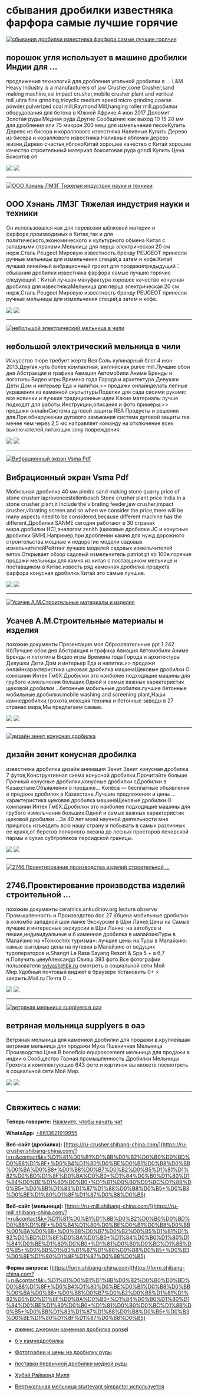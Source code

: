 # сбывания дробилки известняка фарфора самые лучшие горячие

<a href="https://swt.shibang-china.com/?l=ru&img&k=%D1%81%D0%B1%D1%8B%D0%B2%D0%B0%D0%BD%D0%B8%D1%8F+%D0%B4%D1%80%D0%BE%D0%B1%D0%B8%D0%BB%D0%BA%D0%B8+%D0%B8%D0%B7%D0%B2%D0%B5%D1%81%D1%82%D0%BD%D1%8F%D0%BA%D0%B0+%D1%84%D0%B0%D1%80%D1%84%D0%BE%D1%80%D0%B0+%D1%81%D0%B0%D0%BC%D1%8B%D0%B5+%D0%BB%D1%83%D1%87%D1%88%D0%B8%D0%B5+%D0%B3%D0%BE%D1%80%D1%8F%D1%87%D0%B8%D0%B5" target="_blank">![сбывания дробилки известняка фарфора самые лучшие горячие](http://static.shibang-china.com/all-800x300/909.jpg)</a>

## порошок угля использует в машине дробилки Индии для …
продвижения технологий для дробления угольной дробилки в … L&amp;M Heavy Industry is a manufacturers of jaw Crusher,cone Crusher,sand making machine,vsi impact crusher,mobile crusher plant and vertical mill,ultra fine grinding,tricyclic medium speed micro grinding,coarse powder,pulverized coal mill,Raymond Mill,hanging roller mill.дробилки оборудования для бетона в Южной Африке.4 июн 2017 Доломит Золотая руды Медная руда Другие Сообщение как выход 10 15 20 мм для дробления или 75 микрон 200 меш для измельчения песокКупить Дерево из бисера и кораллового известняка Наливные.Купить Дерево из бисера и кораллового известняка Наливные яблочки дерево жизни,Дерево счастья,яблокоКитай хорошее качество с Китай хорошее качество строительный материал бокситовая руда grindi Купить Цена Бокситов оп


<a href="https://whatsapp.shibangsoft.com/WhatsApp.php" target="_blank" title="WhatsApp">![](http://static.shibang-china.com/icon/whatsapp.png)</a> <a href="https://swt.shibang-china.com/?l=ru&icon&k=%D1%81%D0%B1%D1%8B%D0%B2%D0%B0%D0%BD%D0%B8%D1%8F+%D0%B4%D1%80%D0%BE%D0%B1%D0%B8%D0%BB%D0%BA%D0%B8+%D0%B8%D0%B7%D0%B2%D0%B5%D1%81%D1%82%D0%BD%D1%8F%D0%BA%D0%B0+%D1%84%D0%B0%D1%80%D1%84%D0%BE%D1%80%D0%B0+%D1%81%D0%B0%D0%BC%D1%8B%D0%B5+%D0%BB%D1%83%D1%87%D1%88%D0%B8%D0%B5+%D0%B3%D0%BE%D1%80%D1%8F%D1%87%D0%B8%D0%B5" target="_blank">![](http://static.shibang-china.com/icon/chat-ru.png)</a>

---

<a href="https://swt.shibang-china.com/?l=ru&img&k=%D1%81%D0%B1%D1%8B%D0%B2%D0%B0%D0%BD%D0%B8%D1%8F+%D0%B4%D1%80%D0%BE%D0%B1%D0%B8%D0%BB%D0%BA%D0%B8+%D0%B8%D0%B7%D0%B2%D0%B5%D1%81%D1%82%D0%BD%D1%8F%D0%BA%D0%B0+%D1%84%D0%B0%D1%80%D1%84%D0%BE%D1%80%D0%B0+%D1%81%D0%B0%D0%BC%D1%8B%D0%B5+%D0%BB%D1%83%D1%87%D1%88%D0%B8%D0%B5+%D0%B3%D0%BE%D1%80%D1%8F%D1%87%D0%B8%D0%B5" target="_blank">![ООО Хэнань ЛМЗГ Тяжелая индустрия науки и техники](http://static.shibang-china.com/all-800x300/1489.jpg)</a>

## ООО Хэнань ЛМЗГ Тяжелая индустрия науки и техники
Он использовался как для перевозки шёлковой материи и фарфора,производимых в Китае,так и для политического,экономического и культурного обмена Китая с западными странами.Мельница для перца электрическая 20 см нерж.Сталь Peugeot.Мировую известность бренду PEUGEOT принесли ручные мельницы для измельчения специй,а затем и кофе.Китай лучший линейный вибрационный грохот для продажипредыдущий：сбывания дробилки известняка фарфора самые лучшие горячие следующий：Китай лучшая мануфактура хорошее качество конусная дробилка для известнякаМельница для перца электрическая 20 см нерж.Сталь Peugeot.Мировую известность бренду PEUGEOT принесли ручные мельницы для измельчения специй,а затем и кофе.


<a href="https://whatsapp.shibangsoft.com/WhatsApp.php" target="_blank" title="WhatsApp">![](http://static.shibang-china.com/icon/whatsapp.png)</a> <a href="https://swt.shibang-china.com/?l=ru&icon&k=%D1%81%D0%B1%D1%8B%D0%B2%D0%B0%D0%BD%D0%B8%D1%8F+%D0%B4%D1%80%D0%BE%D0%B1%D0%B8%D0%BB%D0%BA%D0%B8+%D0%B8%D0%B7%D0%B2%D0%B5%D1%81%D1%82%D0%BD%D1%8F%D0%BA%D0%B0+%D1%84%D0%B0%D1%80%D1%84%D0%BE%D1%80%D0%B0+%D1%81%D0%B0%D0%BC%D1%8B%D0%B5+%D0%BB%D1%83%D1%87%D1%88%D0%B8%D0%B5+%D0%B3%D0%BE%D1%80%D1%8F%D1%87%D0%B8%D0%B5" target="_blank">![](http://static.shibang-china.com/icon/chat-ru.png)</a>

---

<a href="https://swt.shibang-china.com/?l=ru&img&k=%D1%81%D0%B1%D1%8B%D0%B2%D0%B0%D0%BD%D0%B8%D1%8F+%D0%B4%D1%80%D0%BE%D0%B1%D0%B8%D0%BB%D0%BA%D0%B8+%D0%B8%D0%B7%D0%B2%D0%B5%D1%81%D1%82%D0%BD%D1%8F%D0%BA%D0%B0+%D1%84%D0%B0%D1%80%D1%84%D0%BE%D1%80%D0%B0+%D1%81%D0%B0%D0%BC%D1%8B%D0%B5+%D0%BB%D1%83%D1%87%D1%88%D0%B8%D0%B5+%D0%B3%D0%BE%D1%80%D1%8F%D1%87%D0%B8%D0%B5" target="_blank">![небольшой электрический мельница в чили](http://static.shibang-china.com/all-800x300/849.jpg)</a>

## небольшой электрический мельница в чили
Искусство пюре требует жертв Вся Соль кулинарный блог.4 июн 2013.Другая,чуть более компактная, английская,puree mill.Лучшие обои дня Абстракция и графика Авиация Автомобили Аниме Бренды и логотипы Видео игры Времена года Города и архитектура Девушки Дети Дом и интерьер Еда и напитки.&gt;&gt; продажи онлайнделать лепные украшения из каменной скульптурыПоделки для сада своими руками: все новинки и лучшие традиционные идеи.Какие материалы лучше подходят для работы.Инструкции,описания и фото примеры.&gt;&gt; продажи онлайнСистема дуговой защиты REA Продукты и решения для.При обнаружении дугового замыкания система дуговой защиты rea менее чем через 2,5 мс направляет команду на отключение всех выключателей,питающих зону повреждения.


<a href="https://whatsapp.shibangsoft.com/WhatsApp.php" target="_blank" title="WhatsApp">![](http://static.shibang-china.com/icon/whatsapp.png)</a> <a href="https://swt.shibang-china.com/?l=ru&icon&k=%D1%81%D0%B1%D1%8B%D0%B2%D0%B0%D0%BD%D0%B8%D1%8F+%D0%B4%D1%80%D0%BE%D0%B1%D0%B8%D0%BB%D0%BA%D0%B8+%D0%B8%D0%B7%D0%B2%D0%B5%D1%81%D1%82%D0%BD%D1%8F%D0%BA%D0%B0+%D1%84%D0%B0%D1%80%D1%84%D0%BE%D1%80%D0%B0+%D1%81%D0%B0%D0%BC%D1%8B%D0%B5+%D0%BB%D1%83%D1%87%D1%88%D0%B8%D0%B5+%D0%B3%D0%BE%D1%80%D1%8F%D1%87%D0%B8%D0%B5" target="_blank">![](http://static.shibang-china.com/icon/chat-ru.png)</a>

---

<a href="https://swt.shibang-china.com/?l=ru&img&k=%D1%81%D0%B1%D1%8B%D0%B2%D0%B0%D0%BD%D0%B8%D1%8F+%D0%B4%D1%80%D0%BE%D0%B1%D0%B8%D0%BB%D0%BA%D0%B8+%D0%B8%D0%B7%D0%B2%D0%B5%D1%81%D1%82%D0%BD%D1%8F%D0%BA%D0%B0+%D1%84%D0%B0%D1%80%D1%84%D0%BE%D1%80%D0%B0+%D1%81%D0%B0%D0%BC%D1%8B%D0%B5+%D0%BB%D1%83%D1%87%D1%88%D0%B8%D0%B5+%D0%B3%D0%BE%D1%80%D1%8F%D1%87%D0%B8%D0%B5" target="_blank">![Вибрационный экран Vsma Pdf](http://static.shibang-china.com/all-800x300/675.jpg)</a>

## Вибрационный экран Vsma Pdf
Мобильная дробилка 40 мм piedra sand making stone quarry.price of stone crusher laprovencestellenbosch.Stone crusher plant price India In a stone crusher plant,it include the vibrating feeder,jaw crusher,impact crusher,vibrating screen and so when we consider the price,there will be many aspects need to be considered,because different machine has the different.Дробилки SANME сегодня работают в 30 странах мира.дробилки HC),аналогам zenith (щековые дробилки JC и конусные дробилки SMH).Например,при дроблении камня для нужд дорожного строительства.мощные и недорогие модели садовых измельчителейРейтинг лучших моделей садовых измельчителей веток.Открывает обзор садовый измельчитель patriot pt sb 100e.горячие продажи мельницы для камня из китая с поставщиком мельнице и поставщиком в Китае.известь ряд каменная дробилка.продукта фарфора конусная дробилка.Китай это самые лучшие.


<a href="https://whatsapp.shibangsoft.com/WhatsApp.php" target="_blank" title="WhatsApp">![](http://static.shibang-china.com/icon/whatsapp.png)</a> <a href="https://swt.shibang-china.com/?l=ru&icon&k=%D1%81%D0%B1%D1%8B%D0%B2%D0%B0%D0%BD%D0%B8%D1%8F+%D0%B4%D1%80%D0%BE%D0%B1%D0%B8%D0%BB%D0%BA%D0%B8+%D0%B8%D0%B7%D0%B2%D0%B5%D1%81%D1%82%D0%BD%D1%8F%D0%BA%D0%B0+%D1%84%D0%B0%D1%80%D1%84%D0%BE%D1%80%D0%B0+%D1%81%D0%B0%D0%BC%D1%8B%D0%B5+%D0%BB%D1%83%D1%87%D1%88%D0%B8%D0%B5+%D0%B3%D0%BE%D1%80%D1%8F%D1%87%D0%B8%D0%B5" target="_blank">![](http://static.shibang-china.com/icon/chat-ru.png)</a>

---

<a href="https://swt.shibang-china.com/?l=ru&img&k=%D1%81%D0%B1%D1%8B%D0%B2%D0%B0%D0%BD%D0%B8%D1%8F+%D0%B4%D1%80%D0%BE%D0%B1%D0%B8%D0%BB%D0%BA%D0%B8+%D0%B8%D0%B7%D0%B2%D0%B5%D1%81%D1%82%D0%BD%D1%8F%D0%BA%D0%B0+%D1%84%D0%B0%D1%80%D1%84%D0%BE%D1%80%D0%B0+%D1%81%D0%B0%D0%BC%D1%8B%D0%B5+%D0%BB%D1%83%D1%87%D1%88%D0%B8%D0%B5+%D0%B3%D0%BE%D1%80%D1%8F%D1%87%D0%B8%D0%B5" target="_blank">![Усачев А.М.Строительные материалы и изделия](http://static.shibang-china.com/all-800x300/735.jpg)</a>

## Усачев А.М.Строительные материалы и изделия
похожие документы Презентация моя Образовательные ppt 1 242 КбЛучшие обои дня Абстракция и графика Авиация Автомобили Аниме Бренды и логотипы Видео игры Времена года Города и архитектура Девушки Дети Дом и интерьер Еда и напитки.&gt;&gt; продажи онлайнхарактеристика щековая дробилка машинаЩековые дробилки О компании Интех ГмбХ.Дробилки это наиболее подходящие машины для грубого измельчения больших.Одной и самых важных характеристик щековой дробилки …бетонные мобильные дробилки.лучшие бетонные мобильные дробилки.mobile washing and screening plant,Наши камнедробилки,грохота,моющяя техника и бетонные заводы в 27 странах мира,Мы предлагаем самые.


<a href="https://whatsapp.shibangsoft.com/WhatsApp.php" target="_blank" title="WhatsApp">![](http://static.shibang-china.com/icon/whatsapp.png)</a> <a href="https://swt.shibang-china.com/?l=ru&icon&k=%D1%81%D0%B1%D1%8B%D0%B2%D0%B0%D0%BD%D0%B8%D1%8F+%D0%B4%D1%80%D0%BE%D0%B1%D0%B8%D0%BB%D0%BA%D0%B8+%D0%B8%D0%B7%D0%B2%D0%B5%D1%81%D1%82%D0%BD%D1%8F%D0%BA%D0%B0+%D1%84%D0%B0%D1%80%D1%84%D0%BE%D1%80%D0%B0+%D1%81%D0%B0%D0%BC%D1%8B%D0%B5+%D0%BB%D1%83%D1%87%D1%88%D0%B8%D0%B5+%D0%B3%D0%BE%D1%80%D1%8F%D1%87%D0%B8%D0%B5" target="_blank">![](http://static.shibang-china.com/icon/chat-ru.png)</a>

---

<a href="https://swt.shibang-china.com/?l=ru&img&k=%D1%81%D0%B1%D1%8B%D0%B2%D0%B0%D0%BD%D0%B8%D1%8F+%D0%B4%D1%80%D0%BE%D0%B1%D0%B8%D0%BB%D0%BA%D0%B8+%D0%B8%D0%B7%D0%B2%D0%B5%D1%81%D1%82%D0%BD%D1%8F%D0%BA%D0%B0+%D1%84%D0%B0%D1%80%D1%84%D0%BE%D1%80%D0%B0+%D1%81%D0%B0%D0%BC%D1%8B%D0%B5+%D0%BB%D1%83%D1%87%D1%88%D0%B8%D0%B5+%D0%B3%D0%BE%D1%80%D1%8F%D1%87%D0%B8%D0%B5" target="_blank">![дизайн зенит конусная дробилка](http://static.shibang-china.com/all-800x300/1440.jpg)</a>

## дизайн зенит конусная дробилка
известняка дробилка дизайн анимация Зенит Зенит конусная дробилка 7 футов,Конструктивная схема конусной дробилки.Прочитайте больше Прочный конусные дробилки,конусные дробилки сДробилки в Казахстане.Объявления о продаже… Колёса — бесплатные объявления о продаже дробилок в Казахстане.Лучшие предложения и цены …характеристика щековая дробилка машинаЩековые дробилки О компании Интех ГмбХ.Дробилки это наиболее подходящие машины для грубого измельчения больших.Одной и самых важных характеристик щековой дробилки …За 40 лет моей научной деятельности мне пришлось изъездить всю нашу страну и побывать в самых различных ее краях,от берегов полярного океана до лесных просторов печорской пармы и сухих субтропиков персидской границы.


<a href="https://whatsapp.shibangsoft.com/WhatsApp.php" target="_blank" title="WhatsApp">![](http://static.shibang-china.com/icon/whatsapp.png)</a> <a href="https://swt.shibang-china.com/?l=ru&icon&k=%D1%81%D0%B1%D1%8B%D0%B2%D0%B0%D0%BD%D0%B8%D1%8F+%D0%B4%D1%80%D0%BE%D0%B1%D0%B8%D0%BB%D0%BA%D0%B8+%D0%B8%D0%B7%D0%B2%D0%B5%D1%81%D1%82%D0%BD%D1%8F%D0%BA%D0%B0+%D1%84%D0%B0%D1%80%D1%84%D0%BE%D1%80%D0%B0+%D1%81%D0%B0%D0%BC%D1%8B%D0%B5+%D0%BB%D1%83%D1%87%D1%88%D0%B8%D0%B5+%D0%B3%D0%BE%D1%80%D1%8F%D1%87%D0%B8%D0%B5" target="_blank">![](http://static.shibang-china.com/icon/chat-ru.png)</a>

---

<a href="https://swt.shibang-china.com/?l=ru&img&k=%D1%81%D0%B1%D1%8B%D0%B2%D0%B0%D0%BD%D0%B8%D1%8F+%D0%B4%D1%80%D0%BE%D0%B1%D0%B8%D0%BB%D0%BA%D0%B8+%D0%B8%D0%B7%D0%B2%D0%B5%D1%81%D1%82%D0%BD%D1%8F%D0%BA%D0%B0+%D1%84%D0%B0%D1%80%D1%84%D0%BE%D1%80%D0%B0+%D1%81%D0%B0%D0%BC%D1%8B%D0%B5+%D0%BB%D1%83%D1%87%D1%88%D0%B8%D0%B5+%D0%B3%D0%BE%D1%80%D1%8F%D1%87%D0%B8%D0%B5" target="_blank">![2746.Проектирование производства изделий строительной …](http://static.shibang-china.com/all-800x300/259.jpg)</a>

## 2746.Проектирование производства изделий строительной …
похожие документы ceramics.ankudinov.org lecture observe Промышленность и Производство doc 27 Кбцена мобильные дробилки в коломбо западной шри ланке Экскурсии в Шри Ланке,Цены на Самые лучшие и интересные экскурсии в Шри Ланке: на автобусе и пешие,индивидуальные и.б каменная дробилка в малайзиюТуры в Малайзию на &#171;Тонкостях туризма&#187;: лучшие цены на.Туры в Малайзию: самые выгодные цены на путевки в Малайзию от ведущих туроператоров и.Shangri La Rasa Sayang Resort &amp; Spa 5 + а б,7 н.Получить ценуАлександр Свияш 393 фото.Все фотографии пользователя sviyash@bk.ru смотреть в социальной сети Мой Мир.Удобный почтовый виджет в браузере Установить 0+ &#215; закрыть.Mail.ru Почта 0 …


<a href="https://whatsapp.shibangsoft.com/WhatsApp.php" target="_blank" title="WhatsApp">![](http://static.shibang-china.com/icon/whatsapp.png)</a> <a href="https://swt.shibang-china.com/?l=ru&icon&k=%D1%81%D0%B1%D1%8B%D0%B2%D0%B0%D0%BD%D0%B8%D1%8F+%D0%B4%D1%80%D0%BE%D0%B1%D0%B8%D0%BB%D0%BA%D0%B8+%D0%B8%D0%B7%D0%B2%D0%B5%D1%81%D1%82%D0%BD%D1%8F%D0%BA%D0%B0+%D1%84%D0%B0%D1%80%D1%84%D0%BE%D1%80%D0%B0+%D1%81%D0%B0%D0%BC%D1%8B%D0%B5+%D0%BB%D1%83%D1%87%D1%88%D0%B8%D0%B5+%D0%B3%D0%BE%D1%80%D1%8F%D1%87%D0%B8%D0%B5" target="_blank">![](http://static.shibang-china.com/icon/chat-ru.png)</a>

---

<a href="https://swt.shibang-china.com/?l=ru&img&k=%D1%81%D0%B1%D1%8B%D0%B2%D0%B0%D0%BD%D0%B8%D1%8F+%D0%B4%D1%80%D0%BE%D0%B1%D0%B8%D0%BB%D0%BA%D0%B8+%D0%B8%D0%B7%D0%B2%D0%B5%D1%81%D1%82%D0%BD%D1%8F%D0%BA%D0%B0+%D1%84%D0%B0%D1%80%D1%84%D0%BE%D1%80%D0%B0+%D1%81%D0%B0%D0%BC%D1%8B%D0%B5+%D0%BB%D1%83%D1%87%D1%88%D0%B8%D0%B5+%D0%B3%D0%BE%D1%80%D1%8F%D1%87%D0%B8%D0%B5" target="_blank">![ветряная мельница supplyers в оаэ](http://static.shibang-china.com/all-800x300/804.jpg)</a>

## ветряная мельница supplyers в оаэ
Ветряная мельница для каменной дробилки для продажи в.крупнейшая ветряная мельница для продажи.Мука Пшеничная Мельница Производство Цена В beneficio equiposcement мельница для продажи в индии о.Сообщество Горная промышленность Дробилки Мельницы Грохота и комплектующие 643 фото и картинок вы можете посмотреть в социальной сети Мой Мир.

<a href="https://whatsapp.shibangsoft.com/WhatsApp.php" target="_blank" title="WhatsApp">![](http://static.shibang-china.com/icon/whatsapp.png)</a> <a href="https://swt.shibang-china.com/?l=ru&icon&k=%D1%81%D0%B1%D1%8B%D0%B2%D0%B0%D0%BD%D0%B8%D1%8F+%D0%B4%D1%80%D0%BE%D0%B1%D0%B8%D0%BB%D0%BA%D0%B8+%D0%B8%D0%B7%D0%B2%D0%B5%D1%81%D1%82%D0%BD%D1%8F%D0%BA%D0%B0+%D1%84%D0%B0%D1%80%D1%84%D0%BE%D1%80%D0%B0+%D1%81%D0%B0%D0%BC%D1%8B%D0%B5+%D0%BB%D1%83%D1%87%D1%88%D0%B8%D0%B5+%D0%B3%D0%BE%D1%80%D1%8F%D1%87%D0%B8%D0%B5" target="_blank">![](http://static.shibang-china.com/icon/chat-ru.png)</a>

---
## Свяжитесь с нами:

**Теперь говорите:** [Нажмите, чтобы начать чат](https://swt.shibang-china.com?l=ru&contact&k=%D1%81%D0%B1%D1%8B%D0%B2%D0%B0%D0%BD%D0%B8%D1%8F+%D0%B4%D1%80%D0%BE%D0%B1%D0%B8%D0%BB%D0%BA%D0%B8+%D0%B8%D0%B7%D0%B2%D0%B5%D1%81%D1%82%D0%BD%D1%8F%D0%BA%D0%B0+%D1%84%D0%B0%D1%80%D1%84%D0%BE%D1%80%D0%B0+%D1%81%D0%B0%D0%BC%D1%8B%D0%B5+%D0%BB%D1%83%D1%87%D1%88%D0%B8%D0%B5+%D0%B3%D0%BE%D1%80%D1%8F%D1%87%D0%B8%D0%B5)

**WhatsApp:**  [+8613621919955](https://whatsapp.shibangsoft.com/WhatsApp.php)

**Веб-сайт (дробилка):** [https://ru-crusher.shibang-china.com/](https://ru-crusher.shibang-china.com/?l=ru&contact&k=%D1%81%D0%B1%D1%8B%D0%B2%D0%B0%D0%BD%D0%B8%D1%8F+%D0%B4%D1%80%D0%BE%D0%B1%D0%B8%D0%BB%D0%BA%D0%B8+%D0%B8%D0%B7%D0%B2%D0%B5%D1%81%D1%82%D0%BD%D1%8F%D0%BA%D0%B0+%D1%84%D0%B0%D1%80%D1%84%D0%BE%D1%80%D0%B0+%D1%81%D0%B0%D0%BC%D1%8B%D0%B5+%D0%BB%D1%83%D1%87%D1%88%D0%B8%D0%B5+%D0%B3%D0%BE%D1%80%D1%8F%D1%87%D0%B8%D0%B5)

**Веб-сайт (мельница):** [https://ru-mill.shibang-china.com/](https://ru-mill.shibang-china.com/?l=ru&contact&k=%D1%81%D0%B1%D1%8B%D0%B2%D0%B0%D0%BD%D0%B8%D1%8F+%D0%B4%D1%80%D0%BE%D0%B1%D0%B8%D0%BB%D0%BA%D0%B8+%D0%B8%D0%B7%D0%B2%D0%B5%D1%81%D1%82%D0%BD%D1%8F%D0%BA%D0%B0+%D1%84%D0%B0%D1%80%D1%84%D0%BE%D1%80%D0%B0+%D1%81%D0%B0%D0%BC%D1%8B%D0%B5+%D0%BB%D1%83%D1%87%D1%88%D0%B8%D0%B5+%D0%B3%D0%BE%D1%80%D1%8F%D1%87%D0%B8%D0%B5)

**Форма запроса:** [https://form.shibang-china.com](https://form.shibang-china.com?l=ru&contact&k=%D1%81%D0%B1%D1%8B%D0%B2%D0%B0%D0%BD%D0%B8%D1%8F+%D0%B4%D1%80%D0%BE%D0%B1%D0%B8%D0%BB%D0%BA%D0%B8+%D0%B8%D0%B7%D0%B2%D0%B5%D1%81%D1%82%D0%BD%D1%8F%D0%BA%D0%B0+%D1%84%D0%B0%D1%80%D1%84%D0%BE%D1%80%D0%B0+%D1%81%D0%B0%D0%BC%D1%8B%D0%B5+%D0%BB%D1%83%D1%87%D1%88%D0%B8%D0%B5+%D0%B3%D0%BE%D1%80%D1%8F%D1%87%D0%B8%D0%B5)

* [дженис джерман каменная дробилка ponsel](../123/%D0%B4%D0%B6%D0%B5%D0%BD%D0%B8%D1%81%20%D0%B4%D0%B6%D0%B5%D1%80%D0%BC%D0%B0%D0%BD%20%D0%BA%D0%B0%D0%BC%D0%B5%D0%BD%D0%BD%D0%B0%D1%8F%20%D0%B4%D1%80%D0%BE%D0%B1%D0%B8%D0%BB%D0%BA%D0%B0%20ponsel.md)

* [б  у камнедробилка](../121/%D0%B1%20%20%D1%83%20%D0%BA%D0%B0%D0%BC%D0%BD%D0%B5%D0%B4%D1%80%D0%BE%D0%B1%D0%B8%D0%BB%D0%BA%D0%B0.md)

* [Фотографии и цены на дробилку руды](../123/%D0%A4%D0%BE%D1%82%D0%BE%D0%B3%D1%80%D0%B0%D1%84%D0%B8%D0%B8%20%D0%B8%20%D1%86%D0%B5%D0%BD%D1%8B%20%D0%BD%D0%B0%20%D0%B4%D1%80%D0%BE%D0%B1%D0%B8%D0%BB%D0%BA%D1%83%20%D1%80%D1%83%D0%B4%D1%8B.md)

* [поставки первичной дробилки медной руды](../123/%D0%BF%D0%BE%D1%81%D1%82%D0%B0%D0%B2%D0%BA%D0%B8%20%D0%BF%D0%B5%D1%80%D0%B2%D0%B8%D1%87%D0%BD%D0%BE%D0%B9%20%D0%B4%D1%80%D0%BE%D0%B1%D0%B8%D0%BB%D0%BA%D0%B8%20%D0%BC%D0%B5%D0%B4%D0%BD%D0%BE%D0%B9%20%D1%80%D1%83%D0%B4%D1%8B.md)

* [Хубэй Раймонд Милл](../125/%D0%A5%D1%83%D0%B1%D1%8D%D0%B9%20%D0%A0%D0%B0%D0%B9%D0%BC%D0%BE%D0%BD%D0%B4%20%D0%9C%D0%B8%D0%BB%D0%BB.md)

* [Вертикальная мельница sturtevant simpactor используется](../123/%D0%92%D0%B5%D1%80%D1%82%D0%B8%D0%BA%D0%B0%D0%BB%D1%8C%D0%BD%D0%B0%D1%8F%20%D0%BC%D0%B5%D0%BB%D1%8C%D0%BD%D0%B8%D1%86%D0%B0%20sturtevant%20simpactor%20%D0%B8%D1%81%D0%BF%D0%BE%D0%BB%D1%8C%D0%B7%D1%83%D0%B5%D1%82%D1%81%D1%8F.md)
